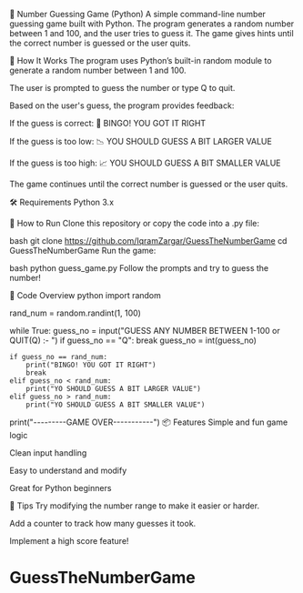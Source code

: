 🎯 Number Guessing Game (Python)
A simple command-line number guessing game built with Python. The program generates a random number between 1 and 100, and the user tries to guess it. The game gives hints until the correct number is guessed or the user quits.

🧠 How It Works
The program uses Python’s built-in random module to generate a random number between 1 and 100.

The user is prompted to guess the number or type Q to quit.

Based on the user's guess, the program provides feedback:

If the guess is correct: 🎉 BINGO! YOU GOT IT RIGHT

If the guess is too low: 📉 YOU SHOULD GUESS A BIT LARGER VALUE

If the guess is too high: 📈 YOU SHOULD GUESS A BIT SMALLER VALUE

The game continues until the correct number is guessed or the user quits.

🛠️ Requirements
Python 3.x

🚀 How to Run
Clone this repository or copy the code into a .py file:

bash
git clone https://github.com/IqramZargar/GuessTheNumberGame
cd GuessTheNumberGame
Run the game:

bash
python guess_game.py
Follow the prompts and try to guess the number!

📝 Code Overview
python
import random

rand_num = random.randint(1, 100)

while True:
    guess_no = input("GUESS ANY NUMBER BETWEEN 1-100 or QUIT(Q) :- ")
    if guess_no == "Q":
        break
    guess_no = int(guess_no)

    if guess_no == rand_num:
        print("BINGO! YOU GOT IT RIGHT")
        break
    elif guess_no < rand_num:
        print("YO SHOULD GUESS A BIT LARGER VALUE")
    elif guess_no > rand_num:
        print("YO SHOULD GUESS A BIT SMALLER VALUE")

print("---------GAME OVER-----------")
📦 Features
Simple and fun game logic

Clean input handling

Easy to understand and modify

Great for Python beginners

🧊 Tips
Try modifying the number range to make it easier or harder.

Add a counter to track how many guesses it took.

Implement a high score feature!
# GuessTheNumberGame
